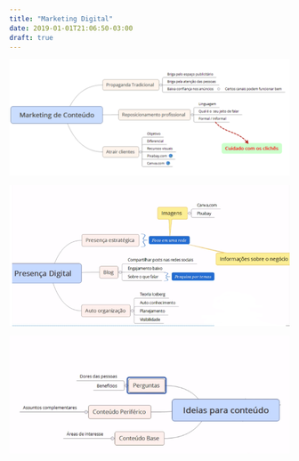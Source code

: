 ```yaml
---
title: "Marketing Digital"
date: 2019-01-01T21:06:50-03:00
draft: true
---
```


![image](aulas/marketing-conteudo-aula1.png)

![image](aulas/marketing-conteudo-aula2.png)

![image](aulas/marketing-conteudo-aula3.png)